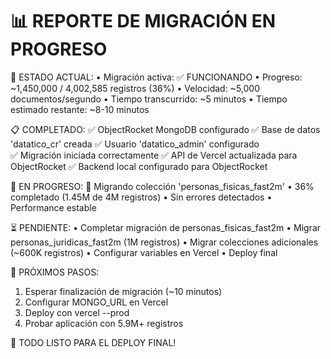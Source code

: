 📊 REPORTE DE MIGRACIÓN EN PROGRESO
====================================

🚀 ESTADO ACTUAL:
• Migración activa: ✅ FUNCIONANDO
• Progreso: ~1,450,000 / 4,002,585 registros (36%)
• Velocidad: ~5,000 documentos/segundo
• Tiempo transcurrido: ~5 minutos
• Tiempo estimado restante: ~8-10 minutos

📋 COMPLETADO:
✅ ObjectRocket MongoDB configurado
✅ Base de datos 'datatico_cr' creada
✅ Usuario 'datatico_admin' configurado  
✅ Migración iniciada correctamente
✅ API de Vercel actualizada para ObjectRocket
✅ Backend local configurado para ObjectRocket

🔄 EN PROGRESO:
🚀 Migrando colección 'personas_fisicas_fast2m'
   • 36% completado (1.45M de 4M registros)
   • Sin errores detectados
   • Performance estable

⏳ PENDIENTE:
• Completar migración de personas_fisicas_fast2m
• Migrar personas_juridicas_fast2m (1M registros)
• Migrar colecciones adicionales (~600K registros)
• Configurar variables en Vercel
• Deploy final

🎯 PRÓXIMOS PASOS:
1. Esperar finalización de migración (~10 minutos)
2. Configurar MONGO_URL en Vercel
3. Deploy con vercel --prod
4. Probar aplicación con 5.9M+ registros

💪 TODO LISTO PARA EL DEPLOY FINAL!